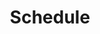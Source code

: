 ---
templateKey: schedule
sectionHeading: Workshops & Events
title: Schedule
classesTimetable:
  subHeading: Class timetable
comingUp:
  body: >-
    **Retreat in Austria**

    Come together in a circle of sisters to celebrate our womanhood

    **Date**: SEP  
    **Venue**: Austria….  
  subHeading: Up and coming...
thisMonth:
  body: >-
    **Soulful Sistahood: Root, Restore, Rise**

    Come together in a circle of sisters to celebrate Our womanhood

    **Date**: SUN 20 JAN  
    **Time**: 15:00-17:30  
    **Venue**: The Granville ….
  subHeading: This month..
pageLink:
linkURL: /classes
text: More about classe
---